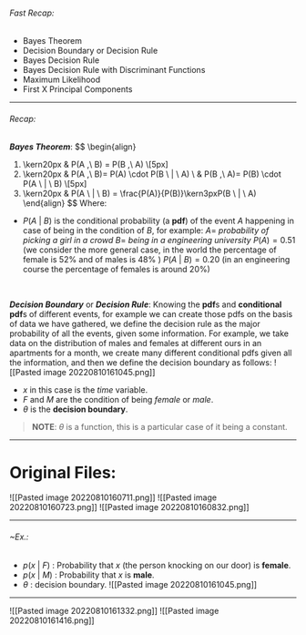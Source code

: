 ###### Fast Recap:
- Bayes Theorem
- Decision Boundary or Decision Rule
- Bayes Decision Rule
- Bayes Decision Rule with Discriminant Functions
- Maximum Likelihood
- First X Principal Components

---
###### Recap:
***Bayes Theorem***: 
$$
\begin{align}
1. \kern20px & P(A ,\ B) = P(B ,\ A)
\\[5px]
2. \kern20px & P(A ,\ B)= P(A) \cdot P(B \ | \ A) \\
&  P(B ,\ A)= P(B) \cdot P(A \ | \ B)
\\[5px]
3. \kern20px & P(A \ | \ B) = \frac{P(A)}{P(B)}\kern3pxP(B \ | \ A)
\end{align}
$$
Where:
- $P(A \ | \ B)$ is the conditional probability (a **pdf**) of the event $A$ happening in case of being in the condition of $B$, for example: 
$A =$ *probability of picking a girl in a crowd*
$B =$ *being in a engineering university*
$P(A) = 0.51$ (we consider the more general case, in the world the percentage of female is $52\%$ and of males is $48\%$ )
$P(A \ | \ B) = 0.20$ (in an engineering course the percentage of females is around $20\%$)

<br>

***Decision Boundary*** or ***Decision Rule***:
Knowing the **pdf**s and **conditional pdf**s of different events, for example we can create those pdfs on the basis of data we have gathered, we define the decision rule as the major probability of all the events, given some information.
For example, we take data on the distribution of males and females at different ours in an apartments for a month, we create many different conditional pdfs given all the information, and then we define the decision boundary as follows:
![[Pasted image 20220810161045.png]]
- $x$ in this case is the *time* variable.
- $F$ and $M$ are the condition of being *female* or *male*.
- $\theta$ is the **decision boundary**.

> **NOTE**:
> $\theta$ is a function, this is a particular case of it being a constant.

---
# Original Files:
![[Pasted image 20220810160711.png]]
![[Pasted image 20220810160723.png]]
![[Pasted image 20220810160832.png]]

---
###### ~Ex.:
- $p(x \ | \ F)$ : Probability that $x$ (the person knocking on our door) is **female**.
- $p(x \ | \ M)$ : Probability that $x$ is **male**.
- $\theta$ : decision boundary. 
![[Pasted image 20220810161045.png]]
---

![[Pasted image 20220810161332.png]]
![[Pasted image 20220810161416.png]]

